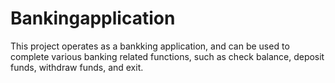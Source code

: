 # Bankingapplication

This project operates as a bankking application, and can be used to complete various banking related functions, such as check balance, deposit funds, withdraw funds, and exit. 
